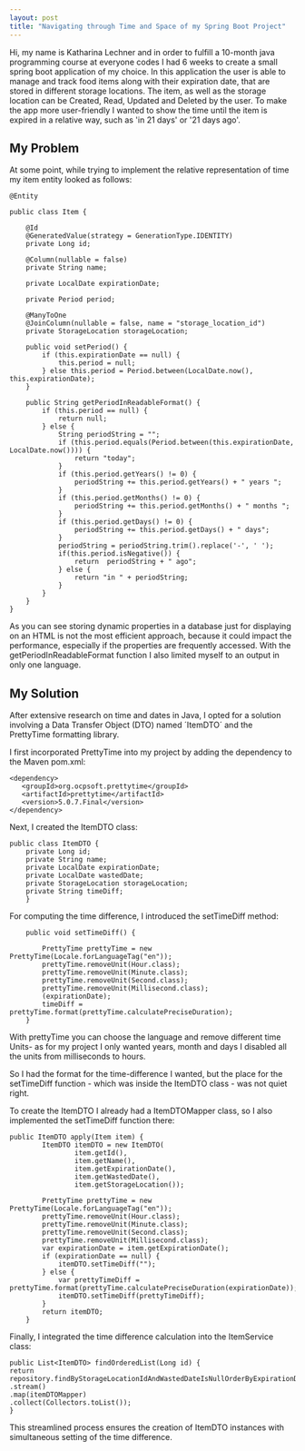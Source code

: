 ```yaml
---
layout: post
title: "Navigating through Time and Space of my Spring Boot Project"
---
```

Hi, my name is Katharina Lechner and in order to fulfill a 10-month java programming course at everyone codes I had 6 weeks to create a small spring boot application of my choice. 
In this application the user is able to manage  and track food items along with their expiration date, that are stored in different storage locations. The item, as well as the storage location can be Created, Read, Updated and Deleted by the user.
To make the app more user-friendly I wanted to show the time until the item is expired in a relative way, such as 'in 21 days' or '21 days ago'.
## My Problem
At some point, while trying to implement the relative representation of time my item entity looked as follows:

```
@Entity

public class Item {

    @Id
    @GeneratedValue(strategy = GenerationType.IDENTITY)
    private Long id;

    @Column(nullable = false)
    private String name;

    private LocalDate expirationDate;

    private Period period;

    @ManyToOne
    @JoinColumn(nullable = false, name = "storage_location_id")
    private StorageLocation storageLocation;

    public void setPeriod() {
        if (this.expirationDate == null) {
            this.period = null;
        } else this.period = Period.between(LocalDate.now(), this.expirationDate);
    }

    public String getPeriodInReadableFormat() {
        if (this.period == null) {
            return null; 
        } else {
            String periodString = "";
            if (this.period.equals(Period.between(this.expirationDate, LocalDate.now()))) {
                return "today";
            }
            if (this.period.getYears() != 0) {
                periodString += this.period.getYears() + " years ";
            }
            if (this.period.getMonths() != 0) {
                periodString += this.period.getMonths() + " months ";
            }
            if (this.period.getDays() != 0) {
                periodString += this.period.getDays() + " days";
            }
            periodString = periodString.trim().replace('-', ' ');
            if(this.period.isNegative()) {
                return  periodString + " ago";
            } else {
                return "in " + periodString;
            }
        }
    }
}
```


As you can see storing dynamic properties in a database just for displaying on an HTML is not the most efficient approach, because it could impact the performance, especially if the properties are frequently accessed. With the getPeriodInReadableFormat function I also limited myself to an output in only one language.


## My Solution

After extensive research on time and dates in Java, I opted for a solution involving a Data Transfer Object (DTO) named ´ItemDTO´ and the PrettyTime formatting library.

I first incorporated PrettyTime into my project by adding the dependency to the Maven pom.xml:
```
<dependency>
   <groupId>org.ocpsoft.prettytime</groupId>
   <artifactId>prettytime</artifactId>
   <version>5.0.7.Final</version>
</dependency>
``` 
Next, I created the ItemDTO class:
```
public class ItemDTO {
    private Long id;
    private String name;
    private LocalDate expirationDate;
    private LocalDate wastedDate;
    private StorageLocation storageLocation;
    private String timeDiff;
    }
```
For computing the time difference, I introduced the setTimeDiff method:
```
    public void setTimeDiff() {

        PrettyTime prettyTime = new PrettyTime(Locale.forLanguageTag("en"));
        prettyTime.removeUnit(Hour.class);
        prettyTime.removeUnit(Minute.class);
        prettyTime.removeUnit(Second.class);
        prettyTime.removeUnit(Millisecond.class);
        (expirationDate);
        timeDiff = prettyTime.format(prettyTime.calculatePreciseDuration);
    }
```
With prettyTime you can choose the language and remove different time Units- as for my project I only wanted years, month and days I disabled all the units from milliseconds to hours.

So I had the format for the time-difference I wanted, but the place for the setTimeDiff function - which was inside the ItemDTO class - was not quiet right. 

To create the ItemDTO I already had a ItemDTOMapper class, so I also implemented the setTimeDiff function there:

```
public ItemDTO apply(Item item) {
        ItemDTO itemDTO = new ItemDTO(
                item.getId(),
                item.getName(),
                item.getExpirationDate(),
                item.getWastedDate(),
                item.getStorageLocation());

        PrettyTime prettyTime = new PrettyTime(Locale.forLanguageTag("en"));
        prettyTime.removeUnit(Hour.class);
        prettyTime.removeUnit(Minute.class);
        prettyTime.removeUnit(Second.class);
        prettyTime.removeUnit(Millisecond.class);
        var expirationDate = item.getExpirationDate();
        if (expirationDate == null) {
            itemDTO.setTimeDiff("");
        } else {
            var prettyTimeDiff = prettyTime.format(prettyTime.calculatePreciseDuration(expirationDate));
            itemDTO.setTimeDiff(prettyTimeDiff);
        }
        return itemDTO;
    }

```
    
Finally, I integrated the time difference calculation into the ItemService class:
```
public List<ItemDTO> findOrderedList(Long id) {
return repository.findByStorageLocationIdAndWastedDateIsNullOrderByExpirationDateAsc(id)
.stream()
.map(itemDTOMapper)
.collect(Collectors.toList());
}
```
This streamlined process ensures the creation of ItemDTO instances with simultaneous setting of the time difference.